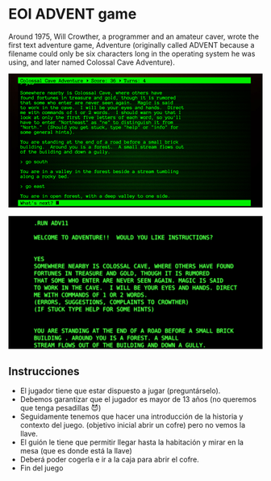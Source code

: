 # EOI ADVENT game

Around 1975, Will Crowther, a programmer and an amateur caver, wrote the first text adventure game, Adventure (originally called ADVENT because a filename could only be six characters long in the operating system he was using, and later named Colossal Cave Adventure).

![cca](docs/cca.png)

![colossal](docs/colossal.png)


## Instrucciones

- El jugador tiene que estar dispuesto a jugar (preguntárselo).
- Debemos garantizar que el jugador es mayor de 13 años (no queremos que tenga pesadillas 😈)
- Seguidamente tenemos que hacer una introducción de la historia y contexto del juego. (objetivo inicial abrir un cofre) pero no vemos la llave.
- El guión le tiene que permitir llegar hasta la habitación y mirar en la mesa (que es donde está la llave)
- Deberá poder cogerla e ir a la caja para abrir el cofre.
- Fin del juego
